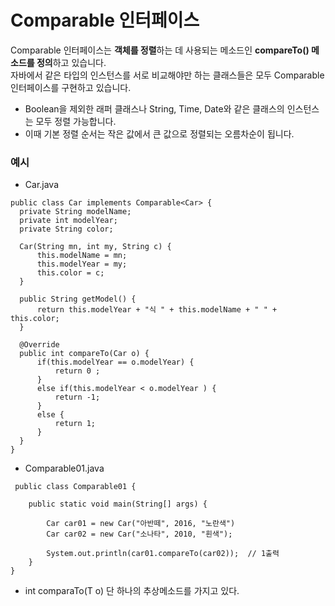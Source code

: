 # Comparable<T> 인터페이스
Comparable 인터페이스는 **객체를 정렬**하는 데 사용되는 메소드인 **compareTo() 메소드를 정의**하고 있습니다.   
자바에서 같은 타입의 인스턴스를 서로 비교해야만 하는 클래스들은 모두 Comparable 인터페이스를 구현하고 있습니다.

- Boolean을 제외한 래퍼 클래스나 String, Time, Date와 같은 클래스의 인스턴스는 모두 정렬 가능합니다.
- 이때 기본 정렬 순서는 작은 값에서 큰 값으로 정렬되는 오름차순이 됩니다.
  
### 예시
	
-  Car.java
	
  ```
  public class Car implements Comparable<Car> {
	private String modelName;
	private int modelYear;
	private String color;

	Car(String mn, int my, String c) {
		this.modelName = mn;
		this.modelYear = my;
		this.color = c;
	}

	public String getModel() {
		return this.modelYear + "식 " + this.modelName + " " + this.color;
	}

	@Override
	public int compareTo(Car o) {
		if(this.modelYear == o.modelYear) {
			return 0 ;
		}
		else if(this.modelYear < o.modelYear ) {
			return -1;
		}
		else {
			return 1;
		}
	}
}
```
- Comparable01.java
						    
```
 public class Comparable01 {

    public static void main(String[] args) {

        Car car01 = new Car("아반떼", 2016, "노란색")
        Car car02 = new Car("소나타", 2010, "흰색");

        System.out.println(car01.compareTo(car02));  // 1출력
    }
}                                       
```                                    
- int comparaTo(T o) 단 하나의 추상메소드를 가지고 있다.
						    
						   
